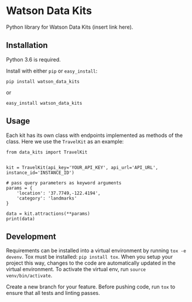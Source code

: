 # Watson Data Kits

Python library for Watson Data Kits (insert link here).

## Installation
Python 3.6 is required.

Install with either `pip` or `easy_install`:

`pip install watson_data_kits`

or

`easy_install watson_data_kits`

## Usage

Each kit has its own class with endpoints implemented as methods of the class. Here we use the `TravelKit` as an example:
```
from data_kits import TravelKit


kit = TravelKit(api_key='YOUR_API_KEY', api_url='API_URL', instance_id='INSTANCE_ID')

# pass query parameters as keyword arguments
params = {
    'location': '37.7749,-122.4194',
    'category': 'landmarks'
}

data = kit.attractions(**params)
print(data)
```

## Development

Requirements can be installed into a virtual environment by running `tox -e
devenv`. Tox must be installed: `pip install tox`. When you setup your project
this way, changes to the code are automatically updated in the virtual
environment. To activate the virtual env, run `source venv/bin/activate`.

Create a new branch for your feature. Before pushing code, run `tox` to ensure
that all tests and linting passes.
